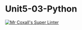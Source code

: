 # Unit5-03-Python

[![Mr Coxall's Super Linter](https://github.com/ICS3U-Programming-ChristopherD/Unit5-03-Python/workflows/Mr%20Coxall's%20Super%20Linter/badge.svg)](https://github.com/ICS3U-Programming-ChristopherD/Unit5-03-Python/actions/)
